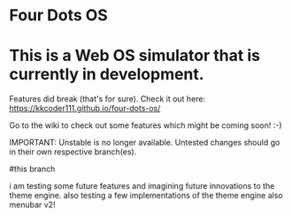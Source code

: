 # Four Dots OS
This is a Web OS simulator that is currently in development.
=======
Features did break (that's for sure).
Check it out here: <a href="https://kkcoder111.github.io/four-dots-os/">https://kkcoder111.github.io/four-dots-os/</a>

Go to the wiki to check out some features which might be coming soon! :-)

IMPORTANT: Unstable is no longer available. Untested changes should go in their own respective branch(es).


#this branch

i am testing some future features and imagining future innovations to the theme engine. also testing a few implementations of the theme engine
also menubar v2!
